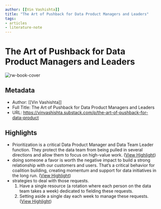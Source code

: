 ```yaml
---
author: [[Vin Vashishta]]
title: "The Art of Pushback for Data Product Managers and Leaders"
tags: 
- articles
- literature-note
---
```

# The Art of Pushback for Data Product Managers and Leaders

![rw-book-cover](https://substack-post-media.s3.amazonaws.com/public/images/22f8cce1-7dc2-48c4-a327-4449260281c6_1200x630.png)

## Metadata
- Author: [[Vin Vashishta]]
- Full Title: The Art of Pushback for Data Product Managers and Leaders
- URL: https://vinvashishta.substack.com/p/the-art-of-pushback-for-data-product

## Highlights
- Prioritization is a critical Data Product Manager and Data Team Leader function. They protect the data team from being pulled in several directions and allow them to focus on high-value work. ([View Highlight](https://read.readwise.io/read/01gqzqxawwyq5jyw6k91h0j5sa))
- doing someone a favor is worth the negative impact to build a strong relationship with our customers and users. That’s a critical behavior for coalition building, creating momentum and support for data initiatives in the long run. ([View Highlight](https://read.readwise.io/read/01gqzqy05rgz8qs9wfdjqgdks9))
- strategies to deal with those requests.
  1. Have a single resource (a rotation where each person on the data team takes a week) dedicated to fielding these requests.
  2. Setting aside a single day each week to manage these requests. ([View Highlight](https://read.readwise.io/read/01gqzqynwdm3g90mjvbz6hbftf))
